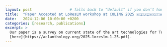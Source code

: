 ```yaml
---
layout: post                 # falls back to “default” if you don’t have a post layout
title:  "Paper Accepted at LoResLM workshop at COLING 2025 🇰🇿🇺🇿🇰🇬🇹🇲"
date:   2024-12-06 10:00:00 +0200
categories: [research, publications]
excerpt: >
  Our paper is a survey on current state of the art technologies for Turkic Central Asian languages. Read more
  [here](https://aclanthology.org/2025.loreslm-1.25.pdf).
---
```

